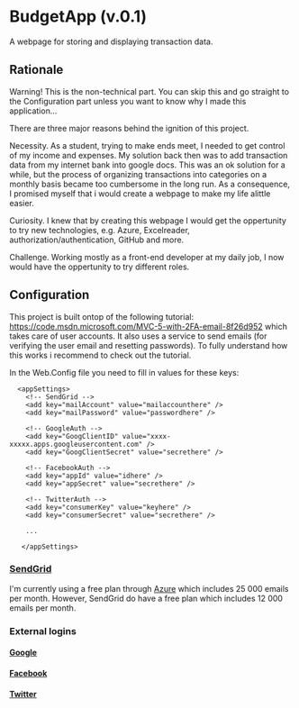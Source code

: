 # BudgetApp (v.0.1)
A webpage for storing and displaying transaction data.

## Rationale

Warning! This is the non-technical part. You can skip this and go straight to the Configuration part unless you want to know why I made this application...

There are three major reasons behind the ignition of this project.

Necessity. As a student, trying to make ends meet, I needed to get control of my income and expenses. My solution back then was to add transaction data from my internet bank into google docs. This was an ok solution for a while, but the process of organizing transactions into categories on a monthly basis became too cumbersome in the long run. As a consequence, I promised myself that i would create a webpage to make my life alittle easier.

Curiosity. I knew that by creating this webpage I would get the oppertunity to try new technologies, e.g. Azure, Excelreader, authorization/authentication, GitHub and more.

Challenge. Working mostly as a front-end developer at my daily job, I now would have the oppertunity to try different roles.

## Configuration

This project is built ontop of the following tutorial: https://code.msdn.microsoft.com/MVC-5-with-2FA-email-8f26d952 which takes care of user accounts. It also uses a service to send emails (for verifying the user email and resetting passwords). To fully understand how this works i recommend to check out the tutorial.

In the Web.Config file you need to fill in values for these keys:

      <appSettings>
        <!-- SendGrid --> 
        <add key="mailAccount" value="mailaccounthere" />
        <add key="mailPassword" value="passwordhere" />
        
        <!-- GoogleAuth -->
        <add key="GoogClientID" value="xxxx-xxxxx.apps.googleusercontent.com" />
        <add key="GoogClientSecret" value="secrethere" />
        
        <!-- FacebookAuth -->
        <add key="appId" value="idhere" />
        <add key="appSecret" value="secrethere" />
        
        <!-- TwitterAuth -->
        <add key="consumerKey" value="keyhere" />
        <add key="consumerSecret" value="secrethere" />
        
        ...
        
       </appSettings>

### [SendGrid](http://sendgrid.com/)

I'm currently using a free plan through [Azure](http://azure.microsoft.com/) which includes 25 000 emails per month. However, SendGrid do have a free plan which includes 12 000 emails per month.

### External logins

#### [Google](https://console.developers.google.com/)

#### [Facebook](https://developers.facebook.com/)

#### [Twitter](https://apps.twitter.com/)
